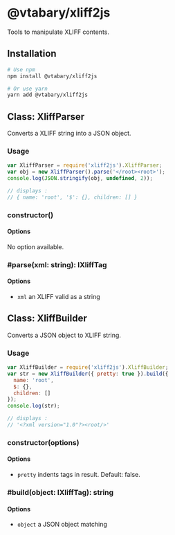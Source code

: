 # @vtabary/xliff2js

Tools to manipulate XLIFF contents.

## Installation

```sh
# Use npm
npm install @vtabary/xliff2js

# Or use yarn
yarn add @vtabary/xliff2js
```

## Class: XliffParser

Converts a XLIFF string into a JSON object.

### Usage

```js
var XliffParser = require('xliff2js').XliffParser;
var obj = new XliffParser().parse('</root><root>');
console.log(JSON.stringify(obj, undefined, 2));

// displays :
// { name: 'root', '$': {}, children: [] }
```

### constructor()

#### Options

No option available.

### #parse(xml: string): IXliffTag

#### Options

* `xml` an XLIFF valid as a string

## Class: XliffBuilder

Converts a JSON object to XLIFF string.

### Usage

```js
var XliffBuilder = require('xliff2js').XliffBuilder;
var str = new XliffBuilder({ pretty: true }).build({
  name: 'root',
  $: {},
  children: []
});
console.log(str);

// displays :
// '<?xml version="1.0"?><root/>'
```

### constructor(options)

#### Options

* `pretty` indents tags in result. Default: false.

### #build(object: IXliffTag): string

#### Options

* `object` a JSON object matching

